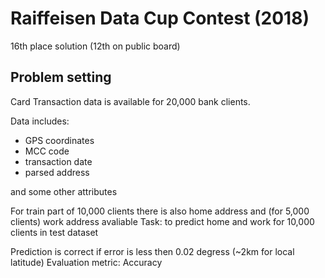 # Raiffeisen Data Cup Contest (2018)

16th place solution (12th on public board)

## Problem setting
Card Transaction data is available for 20,000 bank clients. 

Data includes:
* GPS coordinates
* MCC code
* transaction date 
* parsed address

and some other attributes

For train part of 10,000 clients there is also home address and (for 5,000 clients) work address avaliable
Task: to predict home and work for 10,000 clients in test dataset

Prediction is correct if error is less then 0.02 degress (~2km for local latitude)
Evaluation metric: Accuracy

